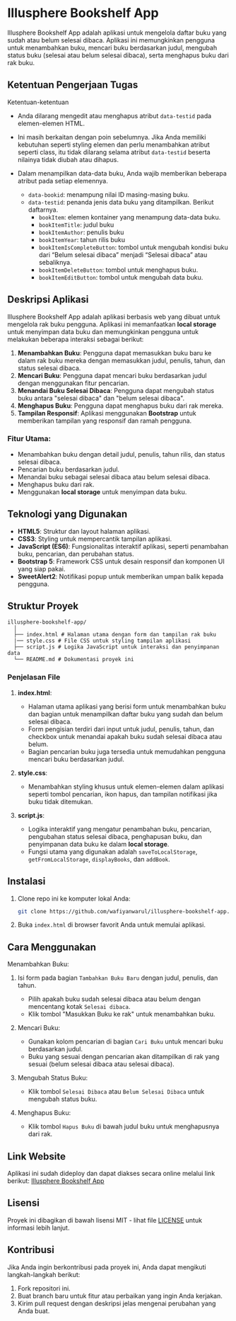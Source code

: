 # Illusphere Bookshelf App

Illusphere Bookshelf App adalah aplikasi untuk mengelola daftar buku yang sudah atau belum selesai dibaca. Aplikasi ini memungkinkan pengguna untuk menambahkan buku, mencari buku berdasarkan judul, mengubah status buku (selesai atau belum selesai dibaca), serta menghapus buku dari rak buku.

## Ketentuan Pengerjaan Tugas

Ketentuan-ketentuan

- Anda dilarang mengedit atau menghapus atribut `data-testid` pada elemen-elemen HTML.
- Ini masih berkaitan dengan poin sebelumnya. Jika Anda memiliki kebutuhan seperti styling elemen dan perlu menambahkan atribut seperti class, itu tidak dilarang selama atribut `data-testid` beserta nilainya tidak diubah atau dihapus.
- Dalam menampilkan data-data buku, Anda wajib memberikan beberapa atribut pada setiap elemennya.

  - `data-bookid`: menampung nilai ID masing-masing buku.
  - `data-testid`: penanda jenis data buku yang ditampilkan. Berikut daftarnya.
    - `bookItem`: elemen kontainer yang menampung data-data buku.
    - `bookItemTitle`: judul buku
    - `bookItemAuthor`: penulis buku
    - `bookItemYear`: tahun rilis buku
    - `bookItemIsCompleteButton`: tombol untuk mengubah kondisi buku dari “Belum selesai dibaca” menjadi “Selesai dibaca” atau sebaliknya.
    - `bookItemDeleteButton`: tombol untuk menghapus buku.
    - `bookItemEditButton`: tombol untuk mengubah data buku.

## Deskripsi Aplikasi

Illusphere Bookshelf App adalah aplikasi berbasis web yang dibuat untuk mengelola rak buku pengguna. Aplikasi ini memanfaatkan **local storage** untuk menyimpan data buku dan memungkinkan pengguna untuk melakukan beberapa interaksi sebagai berikut:

1. **Menambahkan Buku**: Pengguna dapat memasukkan buku baru ke dalam rak buku mereka dengan memasukkan judul, penulis, tahun, dan status selesai dibaca.
2. **Mencari Buku**: Pengguna dapat mencari buku berdasarkan judul dengan menggunakan fitur pencarian.
3. **Menandai Buku Selesai Dibaca**: Pengguna dapat mengubah status buku antara "selesai dibaca" dan "belum selesai dibaca".
4. **Menghapus Buku**: Pengguna dapat menghapus buku dari rak mereka.
5. **Tampilan Responsif**: Aplikasi menggunakan **Bootstrap** untuk memberikan tampilan yang responsif dan ramah pengguna.

### Fitur Utama:
- Menambahkan buku dengan detail judul, penulis, tahun rilis, dan status selesai dibaca.
- Pencarian buku berdasarkan judul.
- Menandai buku sebagai selesai dibaca atau belum selesai dibaca.
- Menghapus buku dari rak.
- Menggunakan **local storage** untuk menyimpan data buku.

## Teknologi yang Digunakan

- **HTML5**: Struktur dan layout halaman aplikasi.
- **CSS3**: Styling untuk mempercantik tampilan aplikasi.
- **JavaScript (ES6)**: Fungsionalitas interaktif aplikasi, seperti penambahan buku, pencarian, dan perubahan status.
- **Bootstrap 5**: Framework CSS untuk desain responsif dan komponen UI yang siap pakai.
- **SweetAlert2**: Notifikasi popup untuk memberikan umpan balik kepada pengguna.

## Struktur Proyek
```
illusphere-bookshelf-app/ 
  │
  ├── index.html # Halaman utama dengan form dan tampilan rak buku
  |── style.css # File CSS untuk styling tampilan aplikasi
  ├── script.js # Logika JavaScript untuk interaksi dan penyimpanan data
  └── README.md # Dokumentasi proyek ini
```
### Penjelasan File

1. **index.html**: 
   - Halaman utama aplikasi yang berisi form untuk menambahkan buku dan bagian untuk menampilkan daftar buku yang sudah dan belum selesai dibaca.
   - Form pengisian terdiri dari input untuk judul, penulis, tahun, dan checkbox untuk menandai apakah buku sudah selesai dibaca atau belum.
   - Bagian pencarian buku juga tersedia untuk memudahkan pengguna mencari buku berdasarkan judul.

2. **style.css**: 
   - Menambahkan styling khusus untuk elemen-elemen dalam aplikasi seperti tombol pencarian, ikon hapus, dan tampilan notifikasi jika buku tidak ditemukan.

3. **script.js**: 
   - Logika interaktif yang mengatur penambahan buku, pencarian, pengubahan status selesai dibaca, penghapusan buku, dan penyimpanan data buku ke dalam **local storage**.
   - Fungsi utama yang digunakan adalah `saveToLocalStorage`, `getFromLocalStorage`, `displayBooks`, dan `addBook`.

## Instalasi

1. Clone repo ini ke komputer lokal Anda:
   ```bash
   git clone https://github.com/wafiyanwarul/illusphere-bookshelf-app.git
   ```
2. Buka `index.html` di browser favorit Anda untuk memulai aplikasi.

## Cara Menggunakan

Menambahkan Buku:

1. Isi form pada bagian `Tambahkan Buku Baru` dengan judul, penulis, dan tahun.
   - Pilih apakah buku sudah selesai dibaca atau belum dengan mencentang kotak `Selesai dibaca`.
   - Klik tombol "Masukkan Buku ke rak" untuk menambahkan buku.

2. Mencari Buku:
   - Gunakan kolom pencarian di bagian `Cari Buku` untuk mencari buku berdasarkan judul.
   - Buku yang sesuai dengan pencarian akan ditampilkan di rak yang sesuai (belum selesai dibaca atau selesai dibaca).

3. Mengubah Status Buku:
   - Klik tombol `Selesai Dibaca` atau `Belum Selesai Dibaca` untuk mengubah status buku.

4. Menghapus Buku:
   - Klik tombol `Hapus Buku` di bawah judul buku untuk menghapusnya dari rak.

## Link Website
Aplikasi ini sudah dideploy dan dapat diakses secara online melalui link berikut: 
[Illusphere Bookshelf App](https://wafiyanwarul.github.io/illusphere-bookshelf-app/)

## Lisensi
Proyek ini dibagikan di bawah lisensi MIT - lihat file [LICENSE](https://github.com/wafiyanwarul/illusphere-bookshelf-app/blob/main/LICENSE) untuk informasi lebih lanjut.

## Kontribusi
Jika Anda ingin berkontribusi pada proyek ini, Anda dapat mengikuti langkah-langkah berikut:
1. Fork repositori ini.
2. Buat branch baru untuk fitur atau perbaikan yang ingin Anda kerjakan.
3. Kirim pull request dengan deskripsi jelas mengenai perubahan yang Anda buat.
